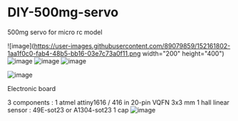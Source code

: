 # DIY-500mg-servo
500mg servo for micro rc model

![image](https://user-images.githubusercontent.com/89079859/152161802-1aa1f0c0-fab4-48b5-bb16-03e7c73a0f11.png width="200" height="400")
![image](https://user-images.githubusercontent.com/89079859/152161979-31888126-6917-4d16-af3b-453313ec9731.png)
![image](https://user-images.githubusercontent.com/89079859/152162040-724eb967-de27-4da8-be3b-f3f600c5c816.png)
![image](https://user-images.githubusercontent.com/89079859/152162102-fd310f43-40ca-4f02-ac1a-36c68ac80686.png)


![image](https://user-images.githubusercontent.com/89079859/152110818-6a085f0e-41cf-460b-99db-3cca11ab3b2c.png)

Electronic board

3 components :
1 atmel attiny1616 / 416 in  20-pin VQFN 3x3 mm
1 hall linear sensor : 49E-sot23 or A1304-sot23
1 cap 
![image](https://user-images.githubusercontent.com/89079859/152124439-74c066f0-c4e9-49b6-afa9-aa392909717a.png)




